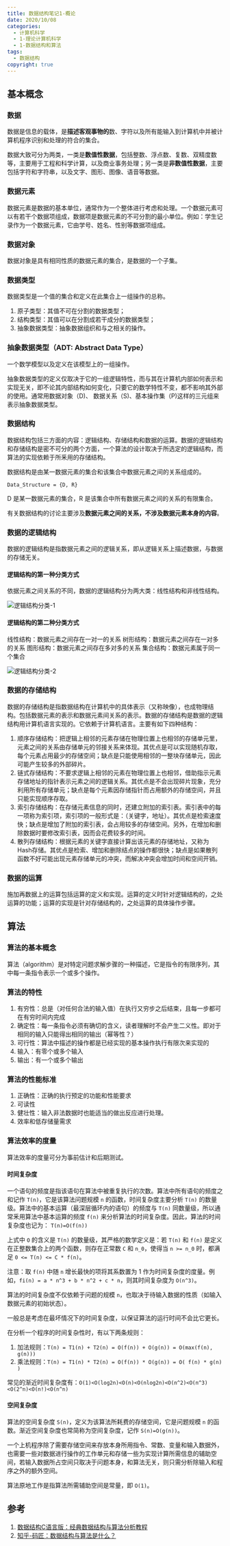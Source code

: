 ```yaml
---
title: 数据结构笔记1-概论
date: 2020/10/08
categories:
  - 计算机科学
  - 1-理论计算机科学
  - 1-数据结构和算法
tags:
  - 数据结构
copyright: true
---
```


##  基本概念

### 数据

数据是信息的载体，是**描述客观事物的**数、字符以及所有能输入到计算机中并被计算机程序识别和处理的符合的集合。

数据大致可分为两类，一类是**数值性数据**，包括整数、浮点数、复数、双精度数等，主要用于工程和科学计算，以及商业事务处理；另一类是**非数值性数据**，主要包括字符和字符串，以及文字、图形、图像、语音等数据。

### 数据元素

数据元素是数据的基本单位，通常作为一个整体进行考虑和处理。一个数据元素可以有若干个数据项组成，数据项是数据元素的不可分割的最小单位。例如：学生记录作为一个数据元素，它由学号、姓名、性别等数据项组成。

### 数据对象

数据对象是具有相同性质的数据元素的集合，是数据的一个子集。

### 数据类型

数据类型是一个值的集合和定义在此集合上一组操作的总称。

1. 原子类型：其值不可在分割的数据类型；
2. 结构类型：其值可以在分割成若干成分的数据类型；
3. 抽象数据类型：抽象数据组织和与之相关的操作。

### 抽象数据类型（ADT: Abstract Data Type）

一个数学模型以及定义在该模型上的一组操作。

抽象数据类型的定义仅取决于它的一组逻辑特性，而与其在计算机内部如何表示和实现无关，即不论其内部结构如何变化，只要它的数学特性不变，都不影响其外部的使用。通常用数据对象（D)、 数据关系（S)、基本操作集（P)这样的三元组来表示抽象数据类型。

### 数据结构

数据结构包括三方面的内容：逻辑结构、存储结构和数据的运算。数据的逻辑结构和存储结构是密不可分的两个方面，一个算法的设计取决于所选定的逻辑结构，而算法的实现依赖于所釆用的存储结构。

数据结构是由某一数据元素的集合和该集合中数据元素之间的关系组成的。

`Data_Structure = {D, R}`

D 是某一数据元素的集合，R 是该集合中所有数据元素之间的关系的有限集合。

有关数据结构的讨论主要涉及**数据元素之间的关系，不涉及数据元素本身的内容**。

### 数据的逻辑结构

数据的逻辑结构是指数据元素之间的逻辑关系，即从逻辑关系上描述数据，与数据的存储无关。

#### 逻辑结构的第一种分类方式

依据元素之间关系的不同，数据的逻辑结构分为两大类：线性结构和非线性结构。

![逻辑结构分类-1][1]

#### 逻辑结构的第二种分类方式

线性结构：数据元素之间存在一对一的关系
树形结构：数据元素之间存在一对多的关系
图形结构：数据元素之间存在多对多的关系
集合结构：数据元素属于同一个集合

![逻辑结构分类-2][4]

### 数据的存储结构

数据的存储结构是指数据结构在计算机中的具体表示（又称映像），也成物理结构。包括数据元素的表示和数据元素间关系的表示。数据的存储结构是数据的逻辑结构用计算机语言实现的。它依赖于计算机语言。主要有如下四种结构：
1. 顺序存储结构：把逻辑上相邻的元素存储在物理位置上也相邻的存储单元里，元素之间的关系由存储单元的邻接关系来体现。其优点是可以实现随机存取，每个元素占用最少的存储空间；缺点是只能使用相邻的一整块存储单元，因此可能产生较多的外部碎片。
2. 链式存储结构：不要求逻辑上相邻的元素在物理位置上也相邻，借助指示元素存储地址的指针表示元素之间的逻辑关系。其优点是不会出现碎片现象，充分利用所有存储单元；缺点是每个元素因存储指针而占用额外的存储空间，并且只能实现顺序存取。
3. 索引存储结构：在存储元素信息的同时，还建立附加的索引表。索引表中的每一项称为索引项，索引项的一般形式是：（关键字，地址）。其优点是检索速度快；缺点是增加了附加的索引表，会占用较多的存储空间。另外，在增加和删除数据时要修改索引表，因而会花费较多的时间。
4. 散列存储结构：根据元素的关键字直接计算出该元素的存储地址，又称为Hash存储。其优点是检索、增加和删除结点的操作都很快；缺点是如果散列函数不好可能出现元素存储单元的冲突，而解决冲突会增加时间和空间开销。

### 数据的运算

施加再数据上的运算包括运算的定义和实现。运算的定义时针对逻辑结构的，之处运算的功能；运算的实现是针对存储结构的，之处运算的具体操作步骤。

## 算法

### 算法的基本概念

算法（algorithm）是对特定问题求解步骤的一种描述，它是指令的有限序列，其中每一条指令表示一个或多个操作。

### 算法的特性

1. 有穷性：总是（对任何合法的输入值）在执行又穷步之后结束，且每一步都可在有穷时间内完成
2. 确定性：每一条指令必须有确切的含义，读者理解时不会产生二义性。即对于相同的输入只能得出相同的输出（幂等性？）
3. 可行性：算法中描述的操作都是已经实现的基本操作执行有限次来实现的
4. 输入：有零个或多个输入
5. 输出：有一个或多个输出

### 算法的性能标准

1. 正确性：正确的执行预定的功能和性能要求
2. 可读性
3. 健壮性：输入非法数据时也能适当的做出反应进行处理。
4. 效率和低存储量需求

### 算法效率的度量

算法效率的度量可分为事前估计和后期测试。

#### 时间复杂度

一个语句的频度是指该语句在算法中被重复执行的次数。算法中所有语句的频度之和记作 `T(n)`，它是该算法问题规模 `n` 的函数，时间复杂度主要分析 `T(n)` 的数量级。算法中的基本运算（最深层循环内的语句）的频度与 `T(n)` 同数量级，所以通常釆用算法中基本运算的频度  `f(n)` 来分析算法的时间复杂度。因此，算法的时间复杂度也记为：
`T(n)=O(f(n))`

上式中 `O` 的含义是 `T(n)` 的数量级，其严格的数学定义是：若 `T(n)` 和 `f(n)` 是定义在正整数集合上的两个函数，则存在正常数 `C` 和 `n_0`，使得当 `n >= n_0` 时，都满足 `0 <= T(n) <= C * f(n)`。

注意：取 `f(n)` 中随 `n` 增长最快的项将其系数置为 1 作为时间复杂度的度量。例如，`fi(n) = a * n^3 + b * n^2 + c * n`，则其时间复杂度为 `O(n^3)`。

算法的时间复杂度不仅依赖于问题的规模 `n`，也取决于待输入数据的性质（如输入数据元素的初始状态）。

一般总是考虑在最坏情况下的时间复杂度，以保证算法的运行时间不会比它更长。

在分析一个程序的时间复杂性时，有以下两条规则：

1. 加法规则：`T(n) = T1(n) + T2(n) = O(f(n)) + O(g(n)) = O(max(f(n), g(n)))`
2. 乘法规则：`T(n) = T1(n) * T2(n) = O(f(n)) * O(g(n)) = O( f(n) * g(n) )`

常见的渐近时间复杂度有：`O(1)<O(log2n)<O(n)<O(nlog2n)<O(n^2)<O(n^3)<O(2^n)<O(n!)<O(n^n)`

#### 空间复杂度

算法的空间复杂度 `S(n)`，定义为该算法所耗费的存储空间，它是问题规模 `n` 的函数。渐近空间复杂度也常简称为空间复杂度，记作 `S(n)=O(g(n))`。

一个上机程序除了需要存储空间来存放本身所用指令、常数、变量和输入数据外，也需要一些对数据进行操作的工作单元和存储一些为实现计算所需信息的辅助空间，若输入数据所占空间只取决于问题本身，和算法无关，则只需分析除输入和程序之外的额外空间。

算法原地工作是指算法所需辅助空间是常量，即 `O(1)`。

## 参考
1. [数据结构C语言版：经典数据结构与算法分析教程][3]
2. [知乎-码匠：数据结构与算法是什么？][5]

[1]: https://img.blanc.site//wiki/img/20201019000530.png
[2]: https://img.blanc.site//wiki/img/20201019003344.JPG
[3]: http://c.biancheng.net/cpp/shujujiegou/
[4]: https://img.blanc.site//wiki/img/20201106203719.jpg
[5]: https://zhuanlan.zhihu.com/p/146430058